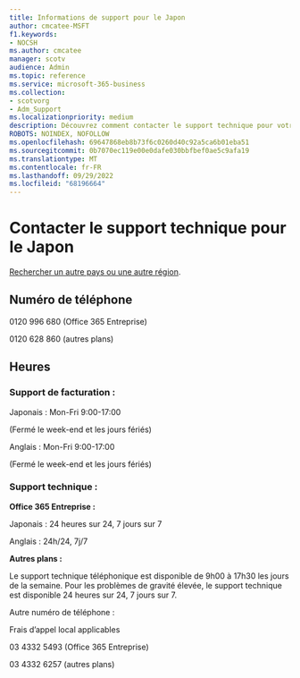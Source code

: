 ```yaml
---
title: Informations de support pour le Japon
author: cmcatee-MSFT
f1.keywords:
- NOCSH
ms.author: cmcatee
manager: scotv
audience: Admin
ms.topic: reference
ms.service: microsoft-365-business
ms.collection:
- scotvorg
- Adm_Support
ms.localizationpriority: medium
description: Découvrez comment contacter le support technique pour votre pays ou région.
ROBOTS: NOINDEX, NOFOLLOW
ms.openlocfilehash: 69647868eb8b73f6c0260d40c92a5ca6b01eba51
ms.sourcegitcommit: 0b7070ec119e00e0dafe030bbfbef0ae5c9afa19
ms.translationtype: MT
ms.contentlocale: fr-FR
ms.lasthandoff: 09/29/2022
ms.locfileid: "68196664"
---
```

# <a name="contact-support-for-japan"></a>Contacter le support technique pour le Japon

[Rechercher un autre pays ou une autre région](../get-help-support.md).

## <a name="phone-number"></a>Numéro de téléphone
0120 996 680 (Office 365 Entreprise)

0120 628 860 (autres plans)

## <a name="hours"></a>Heures
### <a name="billing-support"></a>Support de facturation :

Japonais : Mon-Fri 9:00-17:00

(Fermé le week-end et les jours fériés)

Anglais : Mon-Fri 9:00-17:00

(Fermé le week-end et les jours fériés)

### <a name="technical-support"></a>Support technique :

**Office 365 Entreprise :**

Japonais : 24 heures sur 24, 7 jours sur 7

Anglais : 24h/24, 7j/7

**Autres plans :**

Le support technique téléphonique est disponible de 9h00 à 17h30 les jours de la semaine. Pour les problèmes de gravité élevée, le support technique est disponible 24 heures sur 24, 7 jours sur 7.

Autre numéro de téléphone :

Frais d’appel local applicables

03 4332 5493 (Office 365 Entreprise)

03 4332 6257 (autres plans)
